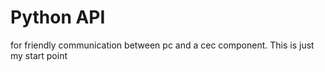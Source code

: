 # Python API
for friendly communication between pc and a cec component. This is just my start point
